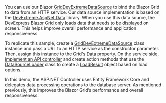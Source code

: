 You can use our Blazor [GridDevExtremeDataSource](https://docs.devexpress.com/Blazor/DevExpress.Blazor.GridDevExtremeDataSource-1) to bind the Blazor Grid to data from an HTTP service. Our data source implementation is based on the [DevExtreme.AspNet.Data](https://github.com/DevExpress/DevExtreme.AspNet.Data) library. When you use this data source, the DevExpress Blazor Grid only loads data that needs to be displayed on screen. This helps improve overall performance and application responsiveness. 

To replicate this sample, create a [GridDevExtremeDataSource](https://docs.devexpress.com/Blazor/DevExpress.Blazor.GridDevExtremeDataSource-1) class instance and pass a URL to an HTTP service as the constructor parameter. Then, assign this instance to the Grid's [Data](https://docs.devexpress.com/Blazor/DevExpress.Blazor.DxGrid.Data) property. On the service side, [implement an API controller](https://docs.devexpress.com/AspNetCore/401020/devextreme-based-controls/concepts/bind-controls-to-data/api-controllers) and create action methods that use the [DataSourceLoader](https://devexpress.github.io/DevExtreme.AspNet.Data/net/api/DevExtreme.AspNet.Data.DataSourceLoader.html) class to create a [LoadResult](https://devexpress.github.io/DevExtreme.AspNet.Data/net/api/DevExtreme.AspNet.Data.ResponseModel.LoadResult.html) object based on load options. 

In this demo, the ASP.NET Controller uses Entity Framework Core and delegates data processing operations to the database server. As mentioned previously, this improves the Blazor Grid’s performance and overall responsiveness.
